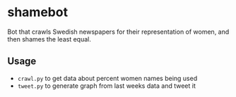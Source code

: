 # shamebot
Bot that crawls Swedish newspapers for their representation of women, and then shames the least equal.

## Usage
- `crawl.py` to get data about percent women names being used
- `tweet.py` to generate graph from last weeks data and tweet it
